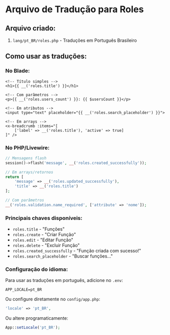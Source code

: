 # Arquivo de Tradução para Roles

## Arquivo criado:

1. `lang/pt_BR/roles.php` - Traduções em Português Brasileiro

## Como usar as traduções:

### No Blade:
```blade
<!-- Título simples -->
<h1>{{ __('roles.title') }}</h1>

<!-- Com parâmetros -->
<p>{{ __('roles.users_count') }}: {{ $usersCount }}</p>

<!-- Em atributos -->
<input type="text" placeholder="{{ __('roles.search_placeholder') }}">

<!-- Em arrays -->
<x-breadcrumb :items="[
    ['label' => __('roles.title'), 'active' => true]
]" />
```

### No PHP/Livewire:
```php
// Mensagens flash
session()->flash('message', __('roles.created_successfully'));

// Em arrays/retornos
return [
    'message' => __('roles.updated_successfully'),
    'title' => __('roles.title')
];

// Com parâmetros
__('roles.validation.name_required', ['attribute' => 'nome']);
```

### Principais chaves disponíveis:

- `roles.title` - "Funções"
- `roles.create` - "Criar Função"
- `roles.edit` - "Editar Função"
- `roles.delete` - "Excluir Função"
- `roles.created_successfully` - "Função criada com sucesso!"
- `roles.search_placeholder` - "Buscar funções..."

### Configuração do idioma:

Para usar as traduções em português, adicione no `.env`:
```
APP_LOCALE=pt_BR
```

Ou configure diretamente no `config/app.php`:
```php
'locale' => 'pt_BR',
```

Ou altere programaticamente:
```php
App::setLocale('pt_BR');
```
